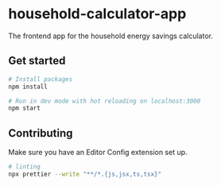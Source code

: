 # household-calculator-app

The frontend app for the household energy savings calculator.

## Get started

```bash
# Install packages
npm install

# Run in dev mode with hot reloading on localhost:3000
npm start
```

## Contributing

Make sure you have an Editor Config extension set up.

```bash
# linting
npx prettier --write "**/*.{js,jsx,ts,tsx}"
```
